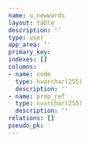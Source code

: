 ```yaml
---
name: u_newwards
layout: table
description: ''
type: user
app_area: ''
primary_key: 
indexes: []
columns:
- name: code
  type: nvarchar(255)
  description: ''
- name: prop_ref
  type: nvarchar(255)
  description: ''
relations: []
pseudo_pk: 
---
```


